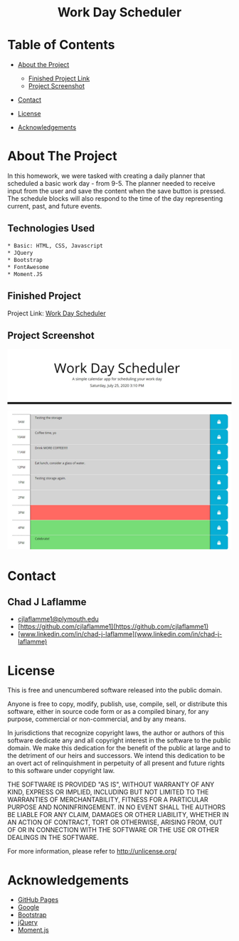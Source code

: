 <h1 align="center">Work Day Scheduler</h1>


<!-- TABLE OF CONTENTS -->
# Table of Contents
* [About the Project](#about-the-project)
   
    * [Finished Project Link](#finished-project)
    * [Project Screenshot](#project-screenshot)
* [Contact](#contact)
* [License](#license)
* [Acknowledgements](#acknowledgements)



<!-- ABOUT THE PROJECT -->
# About The Project

In this homework, we were tasked with creating a daily planner that scheduled a basic work day - from 9-5.  The planner needed to receive input from the user and save the content when the save button is pressed.  The schedule blocks will also respond to the time of the day representing current, past, and future events.  


## Technologies Used
    * Basic: HTML, CSS, Javascript
    * JQuery
    * Bootstrap
    * FontAwesome
    * Moment.JS


## Finished Project
Project Link: [Work Day Scheduler](https://cjlaflamme1.github.io/05_WorkDayScheduler/)


## Project Screenshot
![IntroBanner](title.jpg)
![Time blocks](timeblocks.jpg)


<!-- CONTACT -->
# Contact

## Chad J Laflamme
* [cjlaflamme1@plymouth.edu](cjlaflamme1@plymouth.edu)
* [https://github.com/cjlaflamme1](https://github.com/cjlaflamme1)
* [www.linkedin.com/in/chad-j-laflamme](www.linkedin.com/in/chad-j-laflamme)

<!-- License -->
# License

This is free and unencumbered software released into the public domain.

Anyone is free to copy, modify, publish, use, compile, sell, or
distribute this software, either in source code form or as a compiled
binary, for any purpose, commercial or non-commercial, and by any
means.

In jurisdictions that recognize copyright laws, the author or authors
of this software dedicate any and all copyright interest in the
software to the public domain. We make this dedication for the benefit
of the public at large and to the detriment of our heirs and
successors. We intend this dedication to be an overt act of
relinquishment in perpetuity of all present and future rights to this
software under copyright law.

THE SOFTWARE IS PROVIDED "AS IS", WITHOUT WARRANTY OF ANY KIND,
EXPRESS OR IMPLIED, INCLUDING BUT NOT LIMITED TO THE WARRANTIES OF
MERCHANTABILITY, FITNESS FOR A PARTICULAR PURPOSE AND NONINFRINGEMENT.
IN NO EVENT SHALL THE AUTHORS BE LIABLE FOR ANY CLAIM, DAMAGES OR
OTHER LIABILITY, WHETHER IN AN ACTION OF CONTRACT, TORT OR OTHERWISE,
ARISING FROM, OUT OF OR IN CONNECTION WITH THE SOFTWARE OR THE USE OR
OTHER DEALINGS IN THE SOFTWARE.

For more information, please refer to <http://unlicense.org/>


<!-- ACKNOWLEDGEMENTS -->
# Acknowledgements
* [GitHub Pages](https://pages.github.com)
* [Google](https://www.google.com/)
* [Bootstrap](https://bootstrap.com/)
* [jQuery](https://jquery.com/)
* [Moment.js](https://momentjs.com/)
